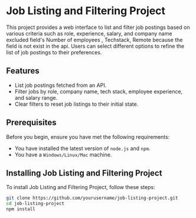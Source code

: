 # Job Listing and Filtering Project

This project provides a web interface to list and filter job postings based on various criteria such as role, experience, salary, and company name excluded field's Number of employees , Techstack, Remote because the field is not exist in the api. Users can select different options to refine the list of job postings to their preferences.

## Features

- List job postings fetched from an API.
- Filter jobs by role, company name, tech stack, employee experience, and salary range.
- Clear filters to reset job listings to their initial state.

## Prerequisites

Before you begin, ensure you have met the following requirements:

- You have installed the latest version of `node.js` and `npm`.
- You have a `Windows/Linux/Mac` machine.

## Installing Job Listing and Filtering Project

To install Job Listing and Filtering Project, follow these steps:

```bash
git clone https://github.com/yourusername/job-listing-project.git
cd job-listing-project
npm install
```
